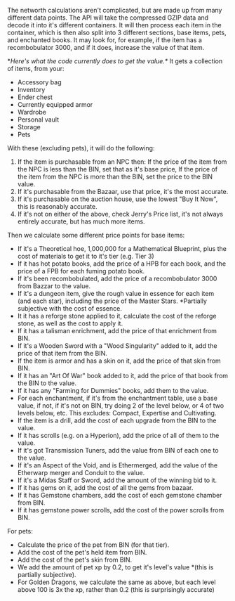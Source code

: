 The networth calculations aren't complicated, but are made up from many different data points.
The API will take the compressed GZIP data and decode it into it's different containers.
It will then process each item in the container, which is then also split into 3 different sections, base items, pets, and enchanted books.
It may look for, for example, if the item has a recombobulator 3000, and if it does, increase the value of that item.

**Here's what the code currently does to get the value.\**
It gets a collection of items, from your:
- Accessory bag
- Inventory
- Ender chest
- Currently equipped armor
- Wardrobe
- Personal vault
- Storage
- Pets

With these (excluding pets), it will do the following:
1. If the item is purchasable from an NPC then:
    If the price of the item from the NPC is less than the BIN, set that as it's base price,
    If the price of the item from the NPC is more than the BIN, set the price to the BIN value.
2. If it's purchasable from the Bazaar, use that price, it's the most accurate.
3. If it's purchasable on the auction house, use the lowest "Buy It Now", this is reasonably accurate.
4. If it's not on either of the above, check Jerry's Price list, it's not always entirely accurate, but has much more items.

Then we calculate some different price points for base items:
- If it's a Theoretical hoe, 1,000,000 for a Mathematical Blueprint, plus the cost of materials to get it to it's tier (e.g. Tier 3)
- If it has hot potato books, add the price of a HPB for each book, and the price of a FPB for each fuming potato book.
- If it's been recombobulated, add the price of a recombobulator 3000 from Bazzar to the value.
- If it's a dungeon item, give the rough value in essence for each item (and each star), including the price of the Master Stars. *Partially subjective with the cost of essence.
- It it has a reforge stone applied to it, calculate the cost of the reforge stone, as well as the cost to apply it.
- If it has a talisman enrichment, add the price of that enrichment from BIN.
- If it's a Wooden Sword with a "Wood Singularity" added to it, add the price of that item from the BIN.
- If the item is armor and has a skin on it, add the price of that skin from BIN.
- If it has an "Art Of War" book added to it, add the price of that book from the BIN to the value.
- If it has any "Farming for Dummies" books, add them to the value.
- For each enchantment, if it's from the enchantment table, use a base value, if not, if it's not on BIN, try doing 2 of the level below, or 4 of two levels below, etc. This excludes: Compact, Expertise and Cultivating.
- If the item is a drill, add the cost of each upgrade from the BIN to the value.
- If it has scrolls (e.g. on a Hyperion), add the price of all of them to the value.
- If it's got Transmission Tuners, add the value from BIN of each one to the value.
- If it's an Aspect of the Void, and is Ethermerged, add the value of the Etherwarp merger and Conduit to the value.
- If it's a Midas Staff or Sword, add the amount of the winning bid to it.
- If it has gems on it, add the cost of all the gems from bazaar.
- If it has Gemstone chambers, add the cost of each gemstone chamber from BIN.
- If it has gemstone power scrolls, add the cost of the power scrolls from BIN.

For pets:
- Calculate the price of the pet from BIN (for that tier).
- Add the cost of the pet's held item from BIN.
- Add the cost of the pet's skin from BIN.
- We add the amount of pet xp by 0.2, to get it's level's value *(this is partially subjective).
- For Golden Dragons, we calculate the same as above, but each level above 100 is 3x the xp, rather than 0.2 (this is surprisingly accurate)
